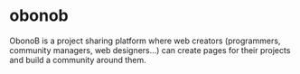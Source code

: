 # obonob

ObonoB is a project sharing platform where web creators (programmers, community managers, web designers...) can create pages for their projects and build a community around them.
